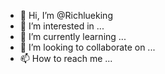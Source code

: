 - 👋 Hi, I’m @Richlueking
- 👀 I’m interested in ...
- 🌱 I’m currently learning ...
- 💞️ I’m looking to collaborate on ...
- 📫 How to reach me ...

<!---
Richlueking/Richlueking is a ✨ special ✨ repository because its `README.md` (this file) appears on your GitHub profile.
You can click the Preview link to take a look at your changes.
--->
